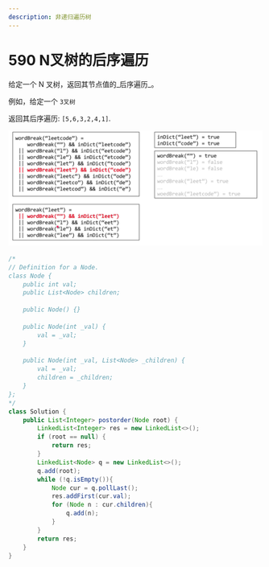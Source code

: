 ```yaml
---
description: 非递归遍历树
---
```


# 590 N叉树的后序遍历

给定一个 N 叉树，返回其节点值的_后序遍历_。

例如，给定一个 `3叉树` 

返回其后序遍历: `[5,6,3,2,4,1]`.

![](../../.gitbook/assets/image%20%286%29.png)

```java
/*
// Definition for a Node.
class Node {
    public int val;
    public List<Node> children;

    public Node() {}

    public Node(int _val) {
        val = _val;
    }

    public Node(int _val, List<Node> _children) {
        val = _val;
        children = _children;
    }
};
*/
class Solution {
    public List<Integer> postorder(Node root) {
        LinkedList<Integer> res = new LinkedList<>();
        if (root == null) {
            return res;
        }
        LinkedList<Node> q = new LinkedList<>();
        q.add(root);
        while (!q.isEmpty()){
            Node cur = q.pollLast();
            res.addFirst(cur.val);
            for (Node n : cur.children){
                q.add(n);
            }
        }
        return res;
    }
}
```

